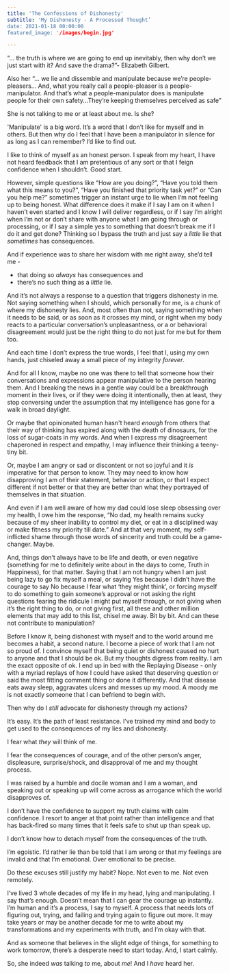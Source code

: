 ```yaml
---
title: 'The Confessions of Dishonesty'
subtitle: 'My Dishonesty - A Processed Thought’
date: 2021-01-18 00:00:00
featured_image: '/images/begin.jpg'

---
```


“… the truth is where we are going to end up inevitably, then why don’t we just start with it? And save the drama?”- Elizabeth Gilbert.

Also her “... we lie and dissemble and manipulate because we’re people- pleasers... And, what you really call a people-pleaser is a people-manipulator. And that’s what a people-manipulator does is manipulate people for their own safety...They’re keeping themselves perceived as safe”

She is not talking to me or at least about me. Is she? 

'Manipulate' is a big word. It’s a word that I don’t like for myself and in others. But then why do I feel that I have been a manipulator in silence for as long as I can remember? I’d like to find out.

I like to think of myself as an honest person. I speak from my heart, I have not heard feedback that I am pretentious of any sort or that I feign confidence when I shouldn’t. Good start.

However, simple questions like “How are you doing?”, “Have you told them what this means to you?”, “Have you finished that priority task yet?” or “Can you help me?” sometimes trigger an instant urge to lie when I’m not feeling up to being honest. What difference does it make if I say I am on it when I haven’t even started and I know I will deliver regardless, or if I say I’m alright when I’m not or don’t share with anyone what I am going through or processing, or if I say a simple yes to something that doesn’t break me if I do it and get done? Thinking so I bypass the truth and just say  a _little_ lie that _sometimes_ has consequences. 

And if experience was to share her wisdom with me right away, she’d tell me -
* that doing so _always_ has consequences and
* there’s no such thing as a _little_ lie. 

And it’s not always a response to a question that triggers dishonesty in me. Not saying something when I should, which personally for me, is a chunk of where my dishonesty lies. And, most often than not, saying something when it needs to be said, or as soon as it crosses my mind, or right when my body reacts to a particular conversation’s unpleasantness, or a or behavioral disagreement would just be the right thing to do not just for me but for them too.

And each time I don’t express the true words, I feel that I, using my own hands, just chiseled away a small piece of my integrity _forever_.

And for all I know, maybe no one was there to tell that someone how their conversations and expressions appear manipulative to the person hearing them. And I breaking the news in a gentle way could be a breakthrough moment in their lives, or if they were doing it intentionally, then at least, they stop conversing under the assumption that my intelligence has gone for a walk in broad daylight.

Or maybe that opinionated human hasn't heard _enough_ from others that their way of thinking has expired along with the death of dinosaurs, for the loss of sugar-coats in my words. And when I express my disagreement chaperoned in respect and empathy, I may influence their thinking a teeny-tiny bit. 

Or, maybe I am angry or sad or discontent or not so joyful and it _is_ imperative for that person to know. They may need to know how disapproving I am of their statement, behavior or action, or that I expect different if not better or that they are better than what they portrayed of themselves in that situation.

And even if I am well aware of how my dad could lose sleep obsessing over my health, I owe him the response, “No dad, my health remains sucky because of my sheer inability to control my diet, or eat in a disciplined way or make fitness my priority till date.” And at that very moment, my self-inflicted shame through those words of sincerity and truth could be a game-changer. Maybe.

And, things don’t always have to be life and death, or even negative (something for me to definitely write about in the days to come, Truth in Happiness), for that matter. Saying that I am not hungry when I am just being lazy to go fix myself a meal, or saying Yes because I didn’t have the courage to say No because I fear what ‘they might think’, or forcing myself to do something to gain someone’s approval or not asking the right questions fearing the ridicule I might put myself through, or not giving when it’s the right thing to do, or not giving first, all these and other million elements that may add to this list, chisel me away. Bit by bit. And can these not contribute to manipulation? 

Before I know it, being dishonest with myself and to the world around me becomes a habit, a second nature. I become a piece of work that I am not so proud of. I convince myself that being quiet or dishonest caused no hurt to anyone and that I should be ok. But my thoughts digress from reality. I am the exact opposite of ok. I end up in bed with the Replaying Disease - only with a myriad replays of how I could have asked that deserving question or said the most fitting comment thing or done it differently. And that disease eats away sleep, aggravates ulcers and messes up my mood. A moody me is not exactly someone that I can befriend to begin with.

Then why do I _still_ advocate for dishonesty through my actions? 

It’s easy. It’s the path of least resistance. I’ve trained my mind and body to get used to the consequences of my lies and dishonesty. 

I fear what _they_ will think of me.

I fear the consequences of courage, and of the other person’s anger, displeasure, surprise/shock, and disapproval of me and my thought process.

I was raised by a humble and docile woman and I am a woman, and speaking out or speaking up will come across as arrogance which the world disapproves of. 

I don’t have the confidence to support my truth claims with calm confidence. I resort to anger at that point rather than intelligence and that has back-fired so many times that it feels safe to shut up than speak up.

I don’t know how to detach myself from the consequences of the truth.

I’m egoistic. I’d rather lie than be told that I am wrong or that my feelings are invalid and that I’m emotional. Over emotional to be precise.

Do these excuses still justify my habit? Nope. Not even to me. Not even remotely.

I’ve lived 3 whole decades of my life in my head, lying and manipulating. I say that’s enough. Doesn’t mean that I can gear the courage up instantly. I’m human and it’s a process, I say to myself. A process that needs lots of figuring out, trying, and failing and trying again to figure out more. It may take years or may be another decade for me to write about my transformations and my experiments with truth, and I’m okay with that. 

And as someone that believes in the slight edge of things, for something to work tomorrow, there’s a desperate need to start today. And, I start calmly.

So, she indeed _was_ talking _to_ me, about _me_! And I _have_ heard her. 

